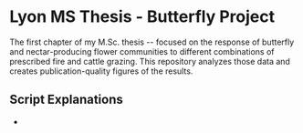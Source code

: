 # Lyon MS Thesis - Butterfly Project

The first chapter of my M.Sc. thesis -- focused on the response of butterfly and nectar-producing flower communities to different combinations of prescribed fire and cattle grazing. This repository analyzes those data and creates publication-quality figures of the results.

## Script Explanations

- 
